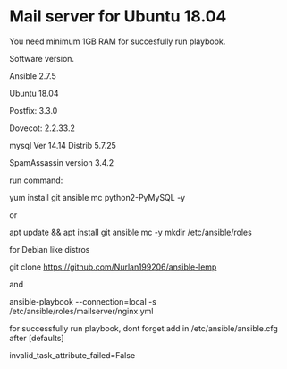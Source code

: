 # Mail server for Ubuntu 18.04

You need minimum 1GB RAM for succesfully run playbook.

Software version.

Ansible 2.7.5

Ubuntu 18.04

Postfix: 3.3.0

Dovecot: 2.2.33.2

mysql Ver 14.14 Distrib 5.7.25

SpamAssassin version 3.4.2


run command: 

yum install git ansible mc python2-PyMySQL -y

or

apt update && apt install git ansible mc -y
mkdir /etc/ansible/roles

for Debian like distros

git clone https://github.com/Nurlan199206/ansible-lemp

and

ansible-playbook --connection=local -s /etc/ansible/roles/mailserver/nginx.yml



for successfully run playbook, dont forget add in /etc/ansible/ansible.cfg after [defaults]

invalid_task_attribute_failed=False
